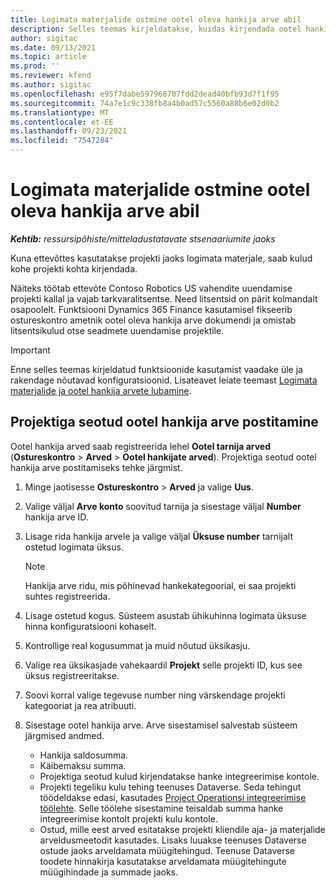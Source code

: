 ```yaml
---
title: Logimata materjalide ostmine ootel oleva hankija arve abil
description: Selles teemas kirjeldatakse, kuidas kirjendada ootel hankija arveid.
author: sigitac
ms.date: 09/13/2021
ms.topic: article
ms.prod: ''
ms.reviewer: kfend
ms.author: sigitac
ms.openlocfilehash: e95f7dabe597968707fdd2dead40bfb93d7f1f95
ms.sourcegitcommit: 74a7e1c9c338fb8a4b0ad57c5560a88b6e02d0b2
ms.translationtype: MT
ms.contentlocale: et-EE
ms.lasthandoff: 09/23/2021
ms.locfileid: "7547284"
---
```

# <a name="purchase-non-stocked-materials-using-a-pending-vendor-invoice"></a>Logimata materjalide ostmine ootel oleva hankija arve abil

_**Kehtib:** ressursipõhiste/mitteladustatavate stsenaariumite jaoks_

Kuna ettevõttes kasutatakse projekti jaoks logimata materjale, saab kulud kohe projekti kohta kirjendada. 

Näiteks töötab ettevõte Contoso Robotics US vahendite uuendamise projekti kallal ja vajab tarkvaralitsentse. Need litsentsid on pärit kolmandalt osapoolelt.  Funktsiooni Dynamics 365 Finance kasutamisel fikseerib ostureskontro ametnik ootel oleva hankija arve dokumendi ja omistab litsentsikulud otse seadmete uuendamise projektile. 

> [!IMPORTANT]
> Enne selles teemas kirjeldatud funktsioonide kasutamist vaadake üle ja rakendage nõutavad konfiguratsioonid. Lisateavet leiate teemast [Logimata materjalide ja ootel hankija arvete lubamine](configure-materials-nonstocked.md). 

## <a name="post-a-project-related-pending-vendor-invoice"></a>Projektiga seotud ootel hankija arve postitamine 

Ootel hankija arved saab registreerida lehel **Ootel tarnija arved** (**Ostureskontro** > **Arved** > **Ootel hankijate arved**). Projektiga seotud ootel hankija arve postitamiseks tehke järgmist.

1. Minge jaotisesse **Ostureskontro** > **Arved** ja valige **Uus**. 
2. Valige väljal **Arve konto** soovitud tarnija ja sisestage väljal **Number** hankija arve ID.
3. Lisage rida hankija arvele ja valige väljal **Üksuse number** tarnijalt ostetud logimata üksus. 

    > [!NOTE]
    > Hankija arve ridu, mis põhinevad hankekategoorial, ei saa projekti suhtes registreerida. 
    
5. Lisage ostetud kogus. Süsteem asustab ühikuhinna logimata üksuse hinna konfiguratsiooni kohaselt. 
6. Kontrollige real kogusummat ja muid nõutud üksikasju.
7. Valige rea üksikasjade vahekaardil **Projekt** selle projekti ID, kus see üksus registreeritakse.
8. Soovi korral valige tegevuse number ning värskendage projekti kategooriat ja rea atribuuti.
9. Sisestage ootel hankija arve. Arve sisestamisel salvestab süsteem järgmised andmed.
    
    - Hankija saldosumma.
    - Käibemaksu summa.
    - Projektiga seotud kulud kirjendatakse hanke integreerimise kontole.
    - Projekti tegeliku kulu tehing teenuses Dataverse.  Seda tehingut töödeldakse edasi, kasutades [Project Operationsi integreerimise töölehte](../project-accounting/project-operations-integration-journal.md). Selle töölehe sisestamine teisaldab summa hanke integreerimise kontolt projekti kulu kontole. 
    - Ostud, mille eest arved esitatakse projekti kliendile aja- ja materjalide arveldusmeetodit kasutades. Lisaks luuakse teenuses Dataverse ostude jaoks arveldamata müügitehingud. Teenuse Dataverse toodete hinnakirja kasutatakse arveldamata müügitehingute müügihindade ja summade jaoks.
